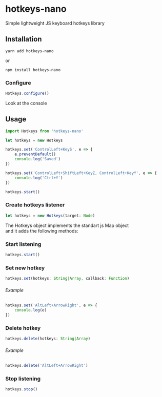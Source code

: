# hotkeys-nano
Simple lightweight JS keyboard hotkeys library

## Installation
```
yarn add hotkeys-nano
```
or
```
npm install hotkeys-nano
```

### Configure
```js
Hotkeys.configure()
```
Look at the console

## Usage
```js
import Hotkeys from 'hotkeys-nano'

let hotkeys = new Hotkeys

hotkeys.set('ControlLeft+KeyS', e => {
	e.preventDefault()
	console.log('Saved')
})

hotkeys.set('ControlLeft+ShiftLeft+KeyZ, ControlLeft+KeyY', e => {
	console.log('Ctrl+Y')
})

hotkeys.start()
```

### Create hotkeys listener
```js
let hotkeys = new Hotkeys(target: Node)
```

The Hotkeys object implements the standart js Map object
<br>and it adds the following methods:

### Start listening
```js
hotkeys.start()
```

### Set new hotkey
```js
hotkeys.set(hotkeys: String|Array, callback: Function)
```
###### Example
```js
hotkeys.set('AltLeft+ArrowRight', e => {
	console.log(e)
})
```

### Delete hotkey
```js
hotkeys.delete(hotkeys: String|Array)
```
###### Example
```js
hotkeys.delete('AltLeft+ArrowRight')
```

### Stop listening
```js
hotkeys.stop()
```
